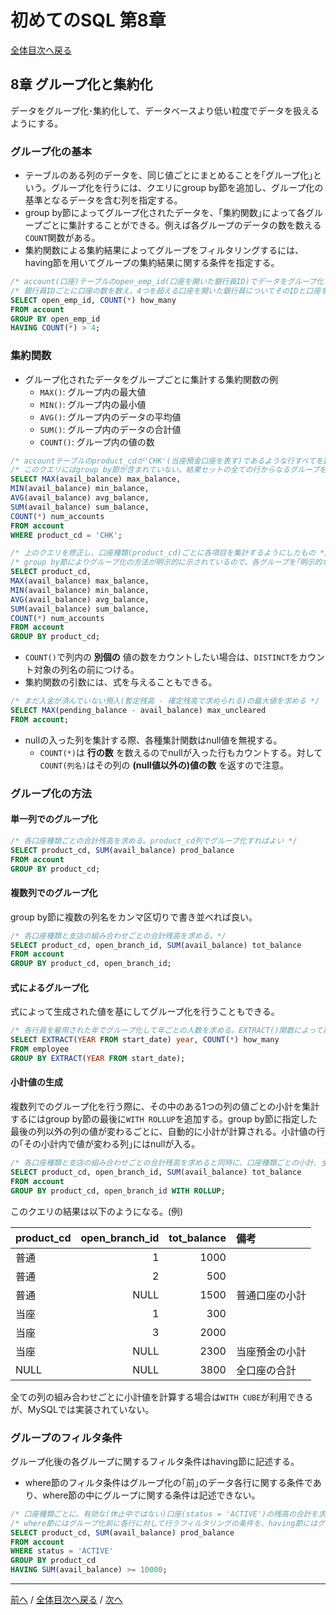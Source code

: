 # 初めてのSQL 第8章
[全体目次へ戻る](index.md)

## 8章 グループ化と集約化
データをグループ化･集約化して、データベースより低い粒度でデータを扱えるようにする。

### グループ化の基本
+ テーブルのある列のデータを、同じ値ごとにまとめることを｢グループ化｣という。グループ化を行うには、クエリにgroup by節を追加し、グループ化の基準となるデータを含む列を指定する。
+ group by節によってグループ化されたデータを、｢集約関数｣によって各グループごとに集計することができる。例えば各グループのデータの数を数える`COUNT`関数がある。
+ 集約関数による集約結果によってグループをフィルタリングするには、having節を用いてグループの集約結果に関する条件を指定する。

```sql
/* account(口座)テーブルのopen_emp_id(口座を開いた銀行員ID)でデータをグループ化 */
/* 銀行員IDごとに口座の数を数え、4つを超える口座を開いた銀行員についてそのIDと口座を開いた数をリストアップ */
SELECT open_emp_id, COUNT(*) how_many
FROM account
GROUP BY open_emp_id
HAVING COUNT(*) > 4;
```

### 集約関数
+ グループ化されたデータをグループごとに集計する集約関数の例
  - `MAX()`: グループ内の最大値
  - `MIN()`: グループ内の最小値
  - `AVG()`: グループ内のデータの平均値
  - `SUM()`: グループ内のデータの合計値
  - `COUNT()`: グループ内の値の数

```sql
/* accountテーブルのproduct_cdが'CHK'(当座預金口座を表す)であるような行すべてを1つのグループとみなして各項目について集計 */
/* このクエリにはgroup by節が含まれていない。結果セットの全ての行からなるグループを｢暗黙的なグループ｣という */
SELECT MAX(avail_balance) max_balance,
MIN(avail_balance) min_balance,
AVG(avail_balance) avg_balance,
SUM(avail_balance) sum_balance,
COUNT(*) num_accounts
FROM account
WHERE product_cd = 'CHK';

/* 上のクエリを修正し、口座種類(product_cd)ごとに各項目を集計するようにしたもの */
/* group by節によりグループ化の方法が明示的に示されているので、各グループを｢明示的なグループ｣という */
SELECT product_cd,
MAX(avail_balance) max_balance,
MIN(avail_balance) min_balance,
AVG(avail_balance) avg_balance,
SUM(avail_balance) sum_balance,
COUNT(*) num_accounts
FROM account
GROUP BY product_cd;
```

+ `COUNT()`で列内の **別個の** 値の数をカウントしたい場合は、`DISTINCT`をカウント対象の列名の前につける。
+ 集約関数の引数には、式を与えることもできる。

```sql
/* まだ入金が済んでいない預入(暫定残高 - 確定残高で求められる)の最大値を求める */
SELECT MAX(pending_balance - avail_balance) max_uncleared
FROM account;
```

+ nullの入った列を集計する際、各種集計関数はnull値を無視する。
  - `COUNT(*)`は **行の数** を数えるのでnullが入った行もカウントする。対して`COUNT(列名)`はその列の **(null値以外の)値の数** を返すので注意。

### グループ化の方法
#### 単一列でのグループ化

```sql
/* 各口座種類ごとの合計残高を求める。product_cd列でグループ化すればよい */
SELECT product_cd, SUM(avail_balance) prod_balance
FROM account
GROUP BY product_cd;
```

#### 複数列でのグループ化
group by節に複数の列名をカンマ区切りで書き並べれば良い。

```sql
/* 各口座種類と支店の組み合わせごとの合計残高を求める。*/
SELECT product_cd, open_branch_id, SUM(avail_balance) tot_balance
FROM account
GROUP BY product_cd, open_branch_id;
```

#### 式によるグループ化
式によって生成された値を基にしてグループ化を行うこともできる。

```sql
/* 各行員を雇用された年でグループ化して年ごとの人数を求める。EXTRACT()関数によって雇用日(start_date)から年の部分を抜き出す。 */
SELECT EXTRACT(YEAR FROM start_date) year, COUNT(*) how_many
FROM employee
GROUP BY EXTRACT(YEAR FROM start_date);
```

#### 小計値の生成
複数列でのグループ化を行う際に、その中のある1つの列の値ごとの小計を集計するにはgroup by節の最後に`WITH ROLLUP`を追加する。group by節に指定した最後の列以外の列の値が変わるごとに、自動的に小計が計算される。小計値の行の｢その小計内で値が変わる列｣にはnullが入る。

```sql
/* 各口座種類と支店の組み合わせごとの合計残高を求めると同時に、口座種類ごとの小計、全口座の合計を求める。 */
SELECT product_cd, open_branch_id, SUM(avail_balance) tot_balance
FROM account
GROUP BY product_cd, open_branch_id WITH ROLLUP;
```

このクエリの結果は以下のようになる。(例)

|product_cd|open_branch_id|tot_balance|備考          |
|:---------|-------------:|----------:|:-------------|
|普通      |             1|       1000|              |
|普通      |             2|        500|              |
|普通      |          NULL|       1500|普通口座の小計|
|当座      |             1|        300|              |
|当座      |             3|       2000|              |
|当座      |          NULL|       2300|当座預金の小計|
|NULL      |          NULL|       3800|全口座の合計  |

全ての列の組み合わせごとに小計値を計算する場合は`WITH CUBE`が利用できるが、MySQLでは実装されていない。

### グループのフィルタ条件
グループ化後の各グループに関するフィルタ条件はhaving節に記述する。
+ where節のフィルタ条件はグループ化の｢前｣のデータ各行に関する条件であり、where節の中にグループに関する条件は記述できない。

```sql
/* 口座種類ごとに、有効な(休止中ではない)口座(status = 'ACTIVE')の残高の合計を求め、その合計が10000以上の種類の口座を結果に残す。 */
/* where節にはグループ化前に各行に対して行うフィルタリングの条件を、having節にはグループ化後に各グループに対して行うフィルタリングの条件を記述する。 */
SELECT product_cd, SUM(avail_balance) prod_balance
FROM account
WHERE status = 'ACTIVE'
GROUP BY product_cd
HAVING SUM(avail_balance) >= 10000;
```

***

[前へ](c7.md) /
[全体目次へ戻る](index.md) /
[次へ](c9.md)
